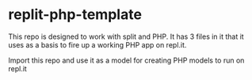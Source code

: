 # replit-php-template

This repo is designed to work with split and PHP. It has 3 files in it that it uses as a basis to fire up a working PHP app on repl.it. 

Import this repo and use it as a model for creating PHP models to run on repl.it
